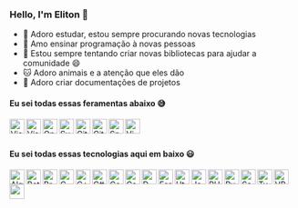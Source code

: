 ### Hello, I'm Eliton 👋

- 🔭 Adoro estudar, estou sempre procurando novas tecnologias
- 🌱 Amo ensinar programação à novas pessoas
- 👯 Estou sempre tentando criar novas bibliotecas para ajudar a comunidade 😄
- 🐱 Adoro animais e a atenção que eles dão
- 📕 Adoro criar documentações de projetos

#### Eu sei todas essas feramentas abaixo 😅

[<img align='left' alt='Visual Studio Code' width='26px' src='https://img.icons8.com/fluent/2x/visual-studio-code-2019.png'/>][vscode]
[<img align='left' alt='Visual Studio' width='26px' src='https://img.icons8.com/color/2x/visual-studio.png'>][visualstudio]
[<img align='left' alt='Open Cobol IDE' width='26px' src='https://avatars.githubusercontent.com/u/6609701?s=200&v=4'>][opencobolide]
[<img align='left' alt='Sublime text' width='26px' src='https://img.icons8.com/fluent/2x/sublime-text.png'>][sublimetext]
[<img align='left' alt='Git' width='26px' src='https://img.icons8.com/color/2x/git.png'>][git]
[<img align='left' alt='GitHub' width='26px' src='https://img.icons8.com/windows/2x/github.png'>][github]
[<img align='left' alt='Spck' width='26px' src='https://play-lh.googleusercontent.com/R_FnpHpBwRVEA2bGeXMLp4IdfESrnJaKK8Wsx4bLOGLmRXNRozTGSLlsUaw3XyykfHE=s180-rw'>][spck]
[<img align='left' alt='Vim' width='26px' src='https://www.vim.org/images/vim_small.gif'>][vim]

<br/><br/>
#### Eu sei todas essas tecnologias aqui em baixo 😃

[<img align='left' alt='Algol68G' width='26px' src='https://a.fsdn.com/allura/p/algol68/icon?1396057608?&w=90'>][algol68g]
[<img align='left' alt='BatchScript' width='26px' src='https://external-content.duckduckgo.com/iu/?u=http%3A%2F%2Ficons.iconarchive.com%2Ficons%2Fharwen%2Fpleasant%2F256%2FMS-DOS-Batch-File-icon.png&f=1&nofb=1'>][batchscript]
[<img align='left' alt='BrainFuck' width='26px' src='https://img.icons8.com/fluent/2x/brain.png'>][brainfuck]
[<img align='left' alt='C' width='26px' src='https://img.icons8.com/color/2x/c-programming.png'>][c]
[<img align='left' alt='C++' width='26px' src='https://img.icons8.com/color/2x/c-plus-plus-logo.png'>][cpp]
[<img align='left' alt='C#' width='26px' src='https://img.icons8.com/color/2x/c-sharp-logo.png'>][cs]
[<img align='left' alt='Cobol' width='26px' src='https://external-content.duckduckgo.com/iu/?u=https%3A%2F%2Fbitlang.gallerycdn.vsassets.io%2Fextensions%2Fbitlang%2Fcobol%2F6.8.5%2F1601756969450%2FMicrosoft.VisualStudio.Services.Icons.Default&f=1&nofb=1'>][cobol]
[<img align='left' alt='Css' width='26px' src='https://img.icons8.com/color/2x/css3.png'>][css]
[<img align='left' alt='D' width='26px' src='https://duckduckgo.com/i/c9eadfa8.png'>][d]
[<img align='left' alt='Fortran90' width='26px' src='https://external-content.duckduckgo.com/iu/?u=https%3A%2F%2Fupload.wikimedia.org%2Fwikipedia%2Fcommons%2Fb%2Fb6%2FFortran.png&f=1&nofb=1'>][fortran90]
[<img align='left' alt='Html' width='26px' src='https://img.icons8.com/color/2x/html-5.png'>][html]
[<img align='left' alt='JavaScript' width='26px' src='https://img.icons8.com/color/2x/javascript.png'>][javascript]
[<img align='left' alt='PHP' width='26px' src='https://img.icons8.com/windows/2x/php-logo.png'>][php]
[<img align='left' alt='Pug' width='26px' src='https://img.icons8.com/color/2x/pug.png'>][pug]
[<img align='left' alt='Sass' width='26px' src='https://img.icons8.com/color/2x/sass.png'>][sass]
[<img align='left' alt='TypeScript' width='26px' src='https://img.icons8.com/color/2x/typescript.png'>][typescript]
[<img align='left' alt='VBScript' width='26px' src=''>][vbscript]
[<img align='left' alt='' width='26px' src='https://external-content.duckduckgo.com/iu/?u=http%3A%2F%2Fwww.tenforums.com%2Fgeek%2Fgars%2Fimages%2F2%2Ftypes%2Fthumb_VBS_file.png&f=1&nofb=1'>][vbscript]

<!-- Links -->
[vscode]: https://code.visualstudio.com/
[visualstudio]: https://visualstudio.com/
[opencobolide]: https://github.com/OpenCobolIDE/
[sublimetext]: https://www.sublimetext.com/
[git]: https://git-scm.com/
[github]: https://github.com/
[spck]: https://play.google.com/store/apps/details?id=io.spck&hl=en_US&gl=US/
[vim]: https://www.vim.org/
[algol68g]: http://www.nunan.myzen.co.uk/algol68/
[batchscript]: https://docs.microsoft.com/en-us/azure/devops/pipelines/tasks/utility/batch-script/
[brainfuck]: https://en.wikipedia.org/wiki/Brainfuck/
[c]: https://en.wikipedia.org/wiki/C_%28programming_language%29/
[cpp]: https://en.wikipedia.org/wiki/C%2B%2B/
[cs]: https://docs.microsoft.com/en-us/dotnet/csharp/
[cobol]: https://en.wikipedia.org/wiki/COBOL/
[css]: https://developer.mozilla.org/en-US/docs/Web/CSS
[d]: https://dlang.org/
[fortran90]: https://www.fortran90.org/
[html]: https://developer.mozilla.org/en-US/docs/Web/HTML/
[javascript]: https://developer.mozilla.org/en-US/docs/Learn/JavaScript/First_steps/What_is_JavaScript/
[php]: https://www.php.net/
[pug]: https://pugjs.org/
[sass]: https://sass-lang.com/
[typescript]: https://www.typescriptlang.org/
[vbscript]: https://en.wikipedia.org/wiki/VBScript/
